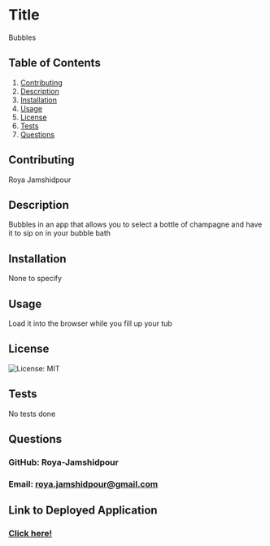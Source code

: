 # Title
  Bubbles
  
  ## Table of Contents
  1. [Contributing](#Contributors)
  2. [Description](#Description)
  3. [Installation](#Installation)
  4. [Usage](#Usage)
  5. [License](#License)
  6. [Tests](#Tests)
  7. [Questions](#GitHub)
  
  ## Contributing
  Roya Jamshidpour
  
  ## Description 
  Bubbles in an app that allows you to select a bottle of champagne and have it to sip on in your bubble bath
      
  ## Installation 
  None to specify
      
  ## Usage 
  Load it into the browser while you fill up your tub
      
  ## License 
  ![License: MIT](https://img.shields.io/badge/License-MIT-yellow.svg)
      
  ## Tests
  No tests done
      
  ## Questions
  ### GitHub: Roya-Jamshidpour
  ### Email: roya.jamshidpour@gmail.com
  
  ## Link to Deployed Application
  ### [Click here!](https://Roya-Jamshidpour.github.io/Bubbles/)
  